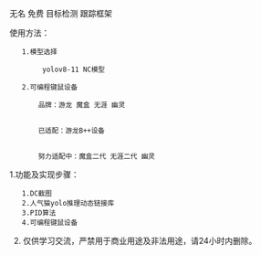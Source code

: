 无名 免费 目标检测 跟踪框架

使用方法：
                                                      
       1.模型选择
       
            yolov8-11 NC模型
            
       2.可编程键鼠设备
       
           品牌：游龙 魔盒 无涯 幽灵

           
           已适配：游龙B++设备


           努力适配中：魔盒二代 无涯二代 幽灵

1.功能及实现步骤：

       1.DC截图
       2.人气猫yolo推理动态链接库
       3.PID算法
       4.可编程键鼠设备
       
2. 仅供学习交流，严禁用于商业用途及非法用途，请24小时内删除。


  
